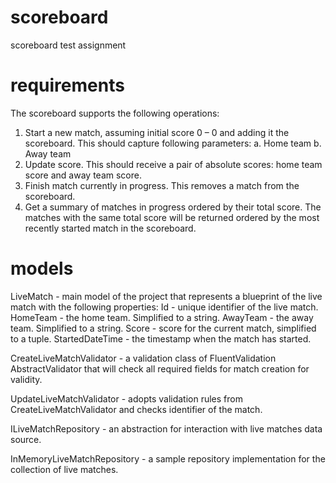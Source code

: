 # scoreboard
scoreboard test assignment

# requirements
The scoreboard supports the following operations: 
1. Start a new match, assuming initial score 0 – 0 and adding it the scoreboard. 
This should capture following parameters:
a. Home team
b. Away team
2. Update score. This should receive a pair of absolute scores: home team score and away 
team score. 
3. Finish match currently in progress. This removes a match from the scoreboard.
4. Get a summary of matches in progress ordered by their total score. The matches with the 
same total score will be returned ordered by the most recently started match in the 
scoreboard. 

# models
LiveMatch - main model of the project that represents a blueprint of the live match with 
the following properties: 
Id - unique identifier of the live match.
HomeTeam - the home team. Simplified to a string.
AwayTeam - the away team. Simplified to a string.
Score - score for the current match, simplified to a tuple.
StartedDateTime - the timestamp when the match has started.

CreateLiveMatchValidator - a validation class of FluentValidation AbstractValidator
that will check all required fields for match creation for validity.

UpdateLiveMatchValidator - adopts validation rules from CreateLiveMatchValidator 
and checks identifier of the match.

ILiveMatchRepository - an abstraction for interaction with live matches
data source.

InMemoryLiveMatchRepository - a sample repository implementation for the collection of live matches.
